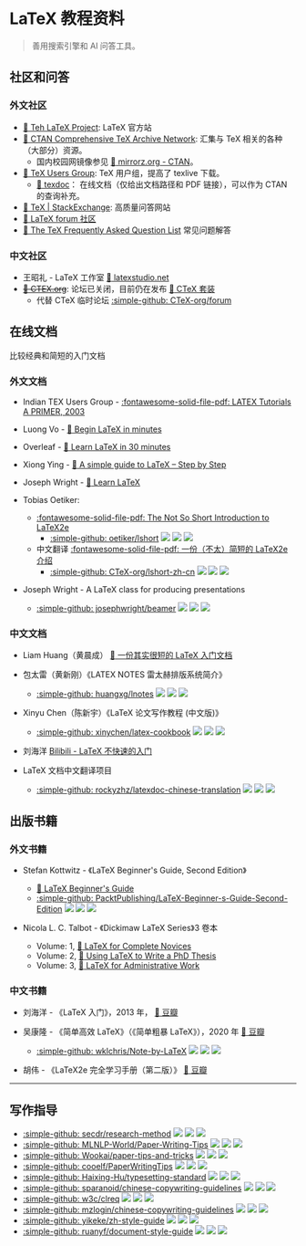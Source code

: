 # LaTeX 教程资料

> 善用搜索引擎和 AI 问答工具。

## 社区和问答

### **外文社区**

- [:link: Teh LaTeX Project](https://www.latex-project.org/): LaTeX 官方站
- [:link: CTAN Comprehensive TeX Archive Network](https://www.ctan.org/): 汇集与 TeX 相关的各种（大部分）资源。
  - 国内校园网镜像参见 [:link: mirrorz.org - CTAN](https://help.mirrorz.org/CTAN/)。
- [:link: TeX Users Group](https://tug.org/): TeX 用户组，提高了 texlive 下载。
  - [:link: texdoc](https://texdoc.org/index.html)： 在线文档（仅给出文档路径和 PDF 链接），可以作为 CTAN 的查询补充。
- [:link: TeX | StackExchange](https://tex.stackexchange.com/): 高质量问答网站
- [:link: LaTeX forum 社区](https://latex.org/forum/)
- [:link: The TeX Frequently Asked Question List](https://texfaq.org/) 常见问题解答

### **中文社区**

- 王昭礼 - LaTeX 工作室 [:link: latexstudio.net](https://www.latexstudio.net/)
- ~~[:link: CTEX.org](https://ctex.org/)~~: 论坛已关闭，目前仍在发布 [:link: CTeX 套装](https://ctex.org/ctex/release-notes/)
  - 代替 CTeX 临时论坛 [:simple-github: CTeX-org/forum](https://github.com/CTeX-org/forum/issues)

## 在线文档

比较经典和简短的入门文档

### **外文文档**

- Indian TEX Users Group - [:fontawesome-solid-file-pdf: LATEX Tutorials A PRIMER, 2003](https://www.tug.org/twg/mactex/tutorials/ltxprimer-1.0.pdf)
- Luong Vo - [:link: Begin LaTeX in minutes](https://luong-komorebi.github.io/Begin-Latex-in-minutes/)
- Overleaf - [:link: Learn LaTeX in 30 minutes](https://www.overleaf.com/learn/latex/Learn_LaTeX_in_30_minutes)
- Xiong Ying - [:link: A simple guide to LaTeX – Step by Step](https://www.latex-tutorial.com/tutorials/)
- Joseph Wright - [:link: Learn LaTeX](https://www.learnlatex.org/en/)

- Tobias Oetiker:

  - [:fontawesome-solid-file-pdf: The Not So Short Introduction to LaTeX2e](https://ctan.org/tex-archive/info/lshort/english/lshort.pdf)
    - [:simple-github: oetiker/lshort](https://github.com/oetiker/lshort)
      ![](https://img.shields.io/github/stars/oetiker/lshort?style=flat-square)
      ![](https://img.shields.io/github/license/oetiker/lshort?style=flat-square)
      ![](https://img.shields.io/github/last-commit/oetiker/lshort?style=flat-square)
  - 中文翻译 [:fontawesome-solid-file-pdf: 一份（不太）简短的 LaTeX2e 介绍](https://ctan.org/tex-archive/info/lshort/chinese/lshort-zh-cn.pdf)
    - [:simple-github: CTeX-org/lshort-zh-cn](https://github.com/CTeX-org/lshort-zh-cn)
      ![](https://img.shields.io/github/stars/CTeX-org/lshort-zh-cn?style=flat-square)
      ![](https://img.shields.io/github/license/CTeX-org/lshort-zh-cn?style=flat-square)
      ![](https://img.shields.io/github/last-commit/CTeX-org/lshort-zh-cn?style=flat-square)

- Joseph Wright - A LaTeX class for producing presentations
  - [:simple-github: josephwright/beamer](https://github.com/josephwright/beamer)
    ![](https://img.shields.io/github/stars/josephwright/beamer?style=flat-square)
    ![](https://img.shields.io/github/license/josephwright/beamer?style=flat-square)
    ![](https://img.shields.io/github/last-commit/josephwright/beamer?style=flat-square)

### **中文文档**

- Liam Huang（黄晨成） [:link: 一份其实很短的 LaTeX 入门文档](https://liam.page/2014/09/08/latex-introduction/)

- 包太雷（黄新刚）《LATEX NOTES 雷太赫排版系统简介》

  - [:simple-github: huangxg/lnotes](https://github.com/huangxg/lnotes/)
    ![](https://img.shields.io/github/stars/huangxg/lnotes?style=flat-square)
    ![](https://img.shields.io/github/license/huangxg/lnotes?style=flat-square)
    ![](https://img.shields.io/github/last-commit/huangxg/lnotes?style=flat-square)

- Xinyu Chen（陈新宇）《LaTeX 论文写作教程 (中文版)》

  - [:simple-github: xinychen/latex-cookbook](https://github.com/xinychen/latex-cookbook)
    ![](https://img.shields.io/github/stars/xinychen/latex-cookbook?style=flat-square)
    ![](https://img.shields.io/github/license/xinychen/latex-cookbook?style=flat-square)
    ![](https://img.shields.io/github/last-commit/xinychen/latex-cookbook?style=flat-square)

- 刘海洋 [Bilibili - LaTeX 不快速的入门](https://www.bilibili.com/video/BV1s7411U7Pr/)

- LaTeX 文档中文翻译项目
  - [:simple-github: rockyzhz/latexdoc-chinese-translation](https://github.com/rockyzhz/latexdoc-chinese-translation)
    ![](https://img.shields.io/github/stars/rockyzhz/latexdoc-chinese-translation?style=flat-square)
    ![](https://img.shields.io/github/license/rockyzhz/latexdoc-chinese-translation?style=flat-square)
    ![](https://img.shields.io/github/last-commit/rockyzhz/latexdoc-chinese-translation?style=flat-square)

## 出版书籍

### **外文书籍**

- Stefan Kottwitz - 《LaTeX Beginner's Guide, Second Edition》

  - [:link: LaTeX Beginner's Guide](https://latexguide.org/)
  - [:simple-github: PacktPublishing/LaTeX-Beginner-s-Guide-Second-Edition](https://github.com/PacktPublishing/LaTeX-Beginner-s-Guide-Second-Edition)
    ![](https://img.shields.io/github/stars/PacktPublishing/LaTeX-Beginner-s-Guide-Second-Edition?style=flat-square)
    ![](https://img.shields.io/github/license/PacktPublishing/LaTeX-Beginner-s-Guide-Second-Edition?style=flat-square)
    ![](https://img.shields.io/github/last-commit/PacktPublishing/LaTeX-Beginner-s-Guide-Second-Edition?style=flat-square)

- Nicola L. C. Talbot - 《Dickimaw LaTeX Series》3 卷本
  - Volume: 1, [:link: LaTeX for Complete Novices](https://www.dickimaw-books.com/latex/novices/index.html)
  - Volume: 2, [:link: Using LaTeX to Write a PhD Thesis](https://www.dickimaw-books.com/latex/thesis/index.html)
  - Volume: 3, [:link: LaTeX for Administrative Work](https://www.dickimaw-books.com/latex/admin/index.shtml)

### **中文书籍**

- 刘海洋 - 《LaTeX 入门》，2013 年， [:link: 豆瓣](https://book.douban.com/subject/24703731/)

- 吴康隆 - 《简单高效 LaTeX》（《简单粗暴 LaTeX》），2020 年 [:link: 豆瓣](https://book.douban.com/subject/35147521/)

  - [:simple-github: wklchris/Note-by-LaTeX](https://github.com/wklchris/Note-by-LaTeX)
    ![](https://img.shields.io/github/stars/wklchris/Note-by-LaTeX?style=flat-square)
    ![](https://img.shields.io/github/license/wklchris/Note-by-LaTeX?style=flat-square)
    ![](https://img.shields.io/github/last-commit/wklchris/Note-by-LaTeX?style=flat-square)

- 胡伟 - 《LaTeX2e 完全学习手册（第二版）》 [:link: 豆瓣](https://book.douban.com/subject/24371496/)

---

## 写作指导

- [:simple-github: secdr/research-method](https://github.com/secdr/research-method)
  ![](https://img.shields.io/github/stars/secdr/research-method?style=flat-square)
  ![](https://img.shields.io/github/license/secdr/research-method?style=flat-square)
  ![](https://img.shields.io/github/last-commit/secdr/research-method?style=flat-square)
- [:simple-github: MLNLP-World/Paper-Writing-Tips](https://github.com/MLNLP-World/Paper-Writing-Tips)
  ![](https://img.shields.io/github/stars/MLNLP-World/Paper-Writing-Tips?style=flat-square)
  ![](https://img.shields.io/github/license/MLNLP-World/Paper-Writing-Tips?style=flat-square)
  ![](https://img.shields.io/github/last-commit/MLNLP-World/Paper-Writing-Tips?style=flat-square)
- [:simple-github: Wookai/paper-tips-and-tricks](https://github.com/Wookai/paper-tips-and-tricks)
  ![](https://img.shields.io/github/stars/Wookai/paper-tips-and-tricks?style=flat-square)
  ![](https://img.shields.io/github/license/Wookai/paper-tips-and-tricks?style=flat-square)
  ![](https://img.shields.io/github/last-commit/Wookai/paper-tips-and-tricks?style=flat-square)
- [:simple-github: cooelf/PaperWritingTips](https://github.com/cooelf/PaperWritingTips)
  ![](https://img.shields.io/github/stars/cooelf/PaperWritingTips?style=flat-square)
  ![](https://img.shields.io/github/license/cooelf/PaperWritingTips?style=flat-square)
  ![](https://img.shields.io/github/last-commit/cooelf/PaperWritingTips?style=flat-square)
- [:simple-github: Haixing-Hu/typesetting-standard](https://github.com/Haixing-Hu/typesetting-standard)
  ![](https://img.shields.io/github/stars/Haixing-Hu/typesetting-standard?style=flat-square)
  ![](https://img.shields.io/github/license/Haixing-Hu/typesetting-standard?style=flat-square)
  ![](https://img.shields.io/github/last-commit/Haixing-Hu/typesetting-standard?style=flat-square)
- [:simple-github: sparanoid/chinese-copywriting-guidelines](https://github.com/sparanoid/chinese-copywriting-guidelines)
  ![](https://img.shields.io/github/stars/sparanoid/chinese-copywriting-guidelines?style=flat-square)
  ![](https://img.shields.io/github/license/sparanoid/chinese-copywriting-guidelines?style=flat-square)
  ![](https://img.shields.io/github/last-commit/sparanoid/chinese-copywriting-guidelines?style=flat-square)
- [:simple-github: w3c/clreq](https://github.com/w3c/clreq)
  ![](https://img.shields.io/github/stars/w3c/clreq?style=flat-square)
  ![](https://img.shields.io/github/license/w3c/clreq?style=flat-square)
  ![](https://img.shields.io/github/last-commit/w3c/clreq?style=flat-square)
- [:simple-github: mzlogin/chinese-copywriting-guidelines](https://github.com/mzlogin/chinese-copywriting-guidelines)
  ![](https://img.shields.io/github/stars/mzlogin/chinese-copywriting-guidelines?style=flat-square)
  ![](https://img.shields.io/github/license/mzlogin/chinese-copywriting-guidelines?style=flat-square)
  ![](https://img.shields.io/github/last-commit/mzlogin/chinese-copywriting-guidelines?style=flat-square)
- [:simple-github: yikeke/zh-style-guide](https://github.com/yikeke/zh-style-guide/)
  ![](https://img.shields.io/github/stars/yikeke/zh-style-guide?style=flat-square)
  ![](https://img.shields.io/github/license/yikeke/zh-style-guide?style=flat-square)
  ![](https://img.shields.io/github/last-commit/yikeke/zh-style-guide?style=flat-square)
- [:simple-github: ruanyf/document-style-guide](https://github.com/ruanyf/document-style-guide)
  ![](https://img.shields.io/github/stars/ruanyf/document-style-guide?style=flat-square)
  ![](https://img.shields.io/github/license/ruanyf/document-style-guide?style=flat-square)
  ![](https://img.shields.io/github/last-commit/ruanyf/document-style-guide?style=flat-square)
